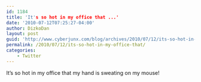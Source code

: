 ```yaml
---
id: 1184
title: 'It's so hot in my office that ...'
date: '2010-07-12T07:25:27-04:00'
author: DizkoDan
layout: post
guid: 'http://www.cyberjunx.com/blog/archives/2010/07/12/its-so-hot-in-my-office-that/'
permalink: /2010/07/12/its-so-hot-in-my-office-that/
categories:
    - Twitter
---
```


It’s so hot in my office that my hand is sweating on my mouse!